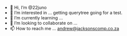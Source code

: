 - 👋 Hi, I’m @22juno
- 👀 I’m interested in ... getting querytree going for a test.
- 🌱 I’m currently learning ...
- 💞️ I’m looking to collaborate on ...
- 📫 How to reach me ...  andrew@jacksonscomp.co.za


<!---
22juno/22juno is a ✨ special ✨ repository because its `README.md` (this file) appears on your GitHub profile.
You can click the Preview link to take a look at your changes.
--->
